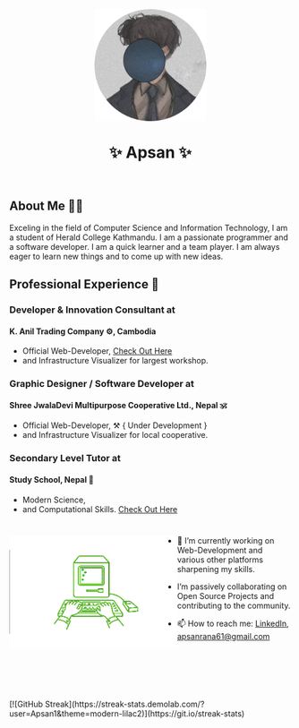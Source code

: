 <div id="me" align="center">
<img src="imgs/prfp.png" width="200" height="200" align="center">
</svg>

</div>

<h1 align="center">
   ✨ Apsan ✨
</h1>
</div>
<br>

<p align="justify">
<h2>
  About Me 🧑‍💻
</h2>
    Exceling in the field of Computer Science and Information Technology, I am a student of Herald College Kathmandu. I am a passionate programmer and a software developer. I am a quick learner and a team player. I am always eager to learn new things and to come up with new ideas.
</p>

<p align= "justify">
    
## Professional Experience 🏢

###  Developer & Innovation Consultant at
#### K. Anil Trading Company ⚙️, Cambodia
- Official Web-Developer, [Check Out Here](https://www.kaniltrading.com.kh)
- and Infrastructure Visualizer for largest workshop.


### Graphic Designer / Software Developer at
#### Shree JwalaDevi Multipurpose Cooperative Ltd., Nepal 🕉️
- Official Web-Developer, ⚒️ { Under Development }
- and Infrastructure Visualizer for local cooperative.


### Secondary Level Tutor at
#### Study School, Nepal 🏫
- Modern Science, 
- and Computational Skills. [Check Out Here](https://maps.app.goo.gl/zXP19NftPUCmeXe7A) 

</p>

# 
<img src="imgs/typing.gif" align="left" width="300" height="200">

<p size="20px">

- 🌱 I’m currently working on Web-Development and various other platforms sharpening my skills.

-  I’m passively collaborating on Open Source Projects and contributing to the community. 

</p>


- 📫 How to reach me: [LinkedIn](https://www.linkedin.com/in/apsan/), apsanrana61@gmail.com

<br><br><br>

#

<div style="display: flex; align-items: center;">
   [![GitHub Streak](https://streak-stats.demolab.com/?user=Apsan1&theme=modern-lilac2)](https://git.io/streak-stats)
</div>


